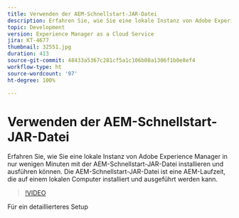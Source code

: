 ```yaml
---
title: Verwenden der AEM-Schnellstart-JAR-Datei
description: Erfahren Sie, wie Sie eine lokale Instanz von Adobe Experience Manager in nur wenigen Minuten mit der AEM-Schnellstart-JAR-Datei installieren und ausführen können. Die AEM-Schnellstart-JAR-Datei ist eine AEM-Laufzeit, die auf einem lokalen Computer installiert und ausgeführt werden kann.
topic: Development
version: Experience Manager as a Cloud Service
jira: KT-4677
thumbnail: 32551.jpg
duration: 413
source-git-commit: 48433a5367c281cf5a1c106b08a1306f1b0e8ef4
workflow-type: ht
source-wordcount: '97'
ht-degree: 100%

---
```



# Verwenden der AEM-Schnellstart-JAR-Datei

Erfahren Sie, wie Sie eine lokale Instanz von Adobe Experience Manager in nur wenigen Minuten mit der AEM-Schnellstart-JAR-Datei installieren und ausführen können. Die AEM-Schnellstart-JAR-Datei ist eine AEM-Laufzeit, die auf einem lokalen Computer installiert und ausgeführt werden kann.

>[!VIDEO](https://video.tv.adobe.com/v/36746?quality=12&learn=on&captions=ger)

Für ein detaillierteres Setup